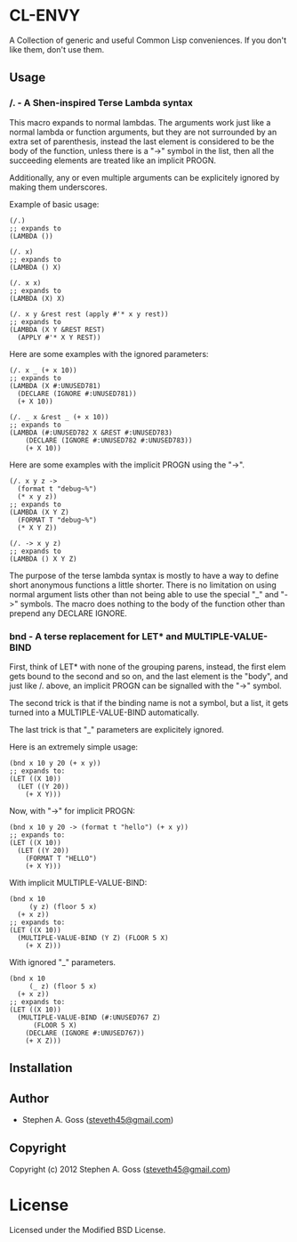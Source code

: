 # CL-ENVY

A Collection of generic and useful Common Lisp conveniences. If you
don't like them, don't use them.

## Usage

### /. - A Shen-inspired Terse Lambda syntax

This macro expands to normal lambdas. The arguments work just like a
normal lambda or function arguments, but they are not surrounded by an
extra set of parenthesis, instead the last element is considered to be
the body of the function, unless there is a "->" symbol in the list,
then all the succeeding elements are treated like an implicit PROGN.

Additionally, any or even multiple arguments can be explicitely ignored
by making them underscores.

Example of basic usage:

```common-lisp
(/.)
;; expands to
(LAMBDA ())

(/. x)
;; expands to
(LAMBDA () X)

(/. x x)
;; expands to
(LAMBDA (X) X)

(/. x y &rest rest (apply #'* x y rest))
;; expands to
(LAMBDA (X Y &REST REST)
  (APPLY #'* X Y REST)) 
```

Here are some examples with the ignored parameters:

```common-lisp
(/. x _ (+ x 10))
;; expands to
(LAMBDA (X #:UNUSED781)
  (DECLARE (IGNORE #:UNUSED781))
  (+ X 10))

(/. _ x &rest _ (+ x 10))
;; expands to
(LAMBDA (#:UNUSED782 X &REST #:UNUSED783)
    (DECLARE (IGNORE #:UNUSED782 #:UNUSED783))
    (+ X 10))
```

Here are some examples with the implicit PROGN using the "->".

```common-lisp
(/. x y z ->
  (format t "debug~%")
  (* x y z))
;; expands to
(LAMBDA (X Y Z)
  (FORMAT T "debug~%")
  (* X Y Z))

(/. -> x y z)
;; expands to
(LAMBDA () X Y Z)
```

The purpose of the terse lambda syntax is mostly to have a way to define
short anonymous functions a little shorter. There is no limitation on
using normal argument lists other than not being able to use the special
"_" and "->" symbols. The macro does nothing to the body of the function
other than prepend any DECLARE IGNORE.

### bnd - A terse replacement for LET\* and MULTIPLE-VALUE-BIND

First, think of LET* with none of the grouping parens, instead, the
first elem gets bound to the second and so on, and the last element is
the "body", and just like /. above, an implicit PROGN can be signalled
with the "->" symbol.

The second trick is that if the binding name is not a symbol, but a
list, it gets turned into a MULTIPLE-VALUE-BIND automatically.

The last trick is that "_" parameters are explicitely ignored.

Here is an extremely simple usage:

```common-lisp
(bnd x 10 y 20 (+ x y))
;; expands to:
(LET ((X 10))
  (LET ((Y 20))
    (+ X Y)))
```

Now, with "->" for implicit PROGN:

```common-lisp
(bnd x 10 y 20 -> (format t "hello") (+ x y))
;; expands to:
(LET ((X 10))
  (LET ((Y 20))
    (FORMAT T "HELLO")
    (+ X Y)))
```

With implicit MULTIPLE-VALUE-BIND:

```common-lisp
(bnd x 10
     (y z) (floor 5 x)
  (+ x z))
;; expands to:
(LET ((X 10))
  (MULTIPLE-VALUE-BIND (Y Z) (FLOOR 5 X)
    (+ X Z)))
```

With ignored "_" parameters.

```common-lisp
(bnd x 10
     (_ z) (floor 5 x)
  (+ x z))
;; expands to:
(LET ((X 10))
  (MULTIPLE-VALUE-BIND (#:UNUSED767 Z)
      (FLOOR 5 X)
    (DECLARE (IGNORE #:UNUSED767))
    (+ X Z)))
```

## Installation

## Author

* Stephen A. Goss (steveth45@gmail.com)

## Copyright

Copyright (c) 2012 Stephen A. Goss (steveth45@gmail.com)

# License

Licensed under the Modified BSD License.


